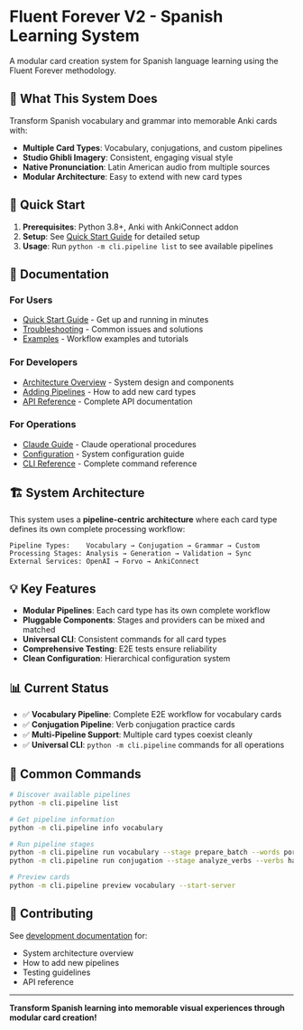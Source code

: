 # Fluent Forever V2 - Spanish Learning System

A modular card creation system for Spanish language learning using the Fluent Forever methodology.

## 🎯 What This System Does

Transform Spanish vocabulary and grammar into memorable Anki cards with:
- **Multiple Card Types**: Vocabulary, conjugations, and custom pipelines
- **Studio Ghibli Imagery**: Consistent, engaging visual style
- **Native Pronunciation**: Latin American audio from multiple sources
- **Modular Architecture**: Easy to extend with new card types

## 🚀 Quick Start

1. **Prerequisites**: Python 3.8+, Anki with AnkiConnect addon
2. **Setup**: See [Quick Start Guide](quick_start.md) for detailed setup
3. **Usage**: Run `python -m cli.pipeline list` to see available pipelines

## 📖 Documentation

### For Users
- [Quick Start Guide](quick_start.md) - Get up and running in minutes
- [Troubleshooting](troubleshooting.md) - Common issues and solutions
- [Examples](examples/) - Workflow examples and tutorials

### For Developers  
- [Architecture Overview](../development/architecture.md) - System design and components
- [Adding Pipelines](../development/adding_pipelines.md) - How to add new card types
- [API Reference](../development/api_reference.md) - Complete API documentation

### For Operations
- [Claude Guide](../operations/claude_guide.md) - Claude operational procedures
- [Configuration](../operations/configuration.md) - System configuration guide
- [CLI Reference](../reference/cli_reference.md) - Complete command reference

## 🏗️ System Architecture

This system uses a **pipeline-centric architecture** where each card type defines its own complete processing workflow:

```
Pipeline Types:    Vocabulary → Conjugation → Grammar → Custom
Processing Stages: Analysis → Generation → Validation → Sync
External Services: OpenAI → Forvo → AnkiConnect
```

## 💡 Key Features

- **Modular Pipelines**: Each card type has its own complete workflow
- **Pluggable Components**: Stages and providers can be mixed and matched
- **Universal CLI**: Consistent commands for all card types
- **Comprehensive Testing**: E2E tests ensure reliability
- **Clean Configuration**: Hierarchical configuration system

## 📊 Current Status

- ✅ **Vocabulary Pipeline**: Complete E2E workflow for vocabulary cards
- ✅ **Conjugation Pipeline**: Verb conjugation practice cards  
- ✅ **Multi-Pipeline Support**: Multiple card types coexist cleanly
- ✅ **Universal CLI**: `python -m cli.pipeline` commands for all operations

## 🔧 Common Commands

```bash
# Discover available pipelines
python -m cli.pipeline list

# Get pipeline information
python -m cli.pipeline info vocabulary

# Run pipeline stages
python -m cli.pipeline run vocabulary --stage prepare_batch --words por,para
python -m cli.pipeline run conjugation --stage analyze_verbs --verbs hablar,comer

# Preview cards
python -m cli.pipeline preview vocabulary --start-server
```

## 🤝 Contributing

See [development documentation](../development/) for:
- System architecture overview
- How to add new pipelines
- Testing guidelines
- API reference

---

**Transform Spanish learning into memorable visual experiences through modular card creation!**